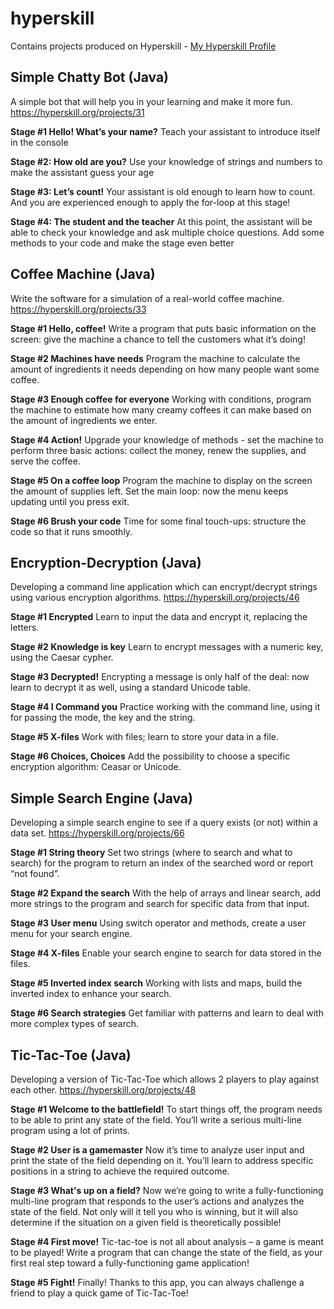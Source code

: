 # hyperskill
Contains projects produced on Hyperskill - [My Hyperskill Profile](https://hyperskill.org/profile/518836)

## Simple Chatty Bot (Java)
A simple bot that will help you in your learning and make it more fun.
https://hyperskill.org/projects/31

**Stage #1 Hello! What’s your name?**
Teach your assistant to introduce itself in the console

**Stage #2: How old are you?**
Use your knowledge of strings and numbers to make the assistant guess your age

**Stage #3: Let’s count!**
Your assistant is old enough to learn how to count. And you are experienced enough to apply the for-loop at this stage!

**Stage #4: The student and the teacher**
At this point, the assistant will be able to check your knowledge and ask multiple choice questions. 
Add some methods to your code and make the stage even better

## Coffee Machine (Java)
Write the software for a simulation of a real-world coffee machine.
https://hyperskill.org/projects/33

**Stage #1 Hello, coffee!**
Write a program that puts basic information on the screen: give the machine a chance to tell the customers what it’s doing!

**Stage #2 Machines have needs**
Program the machine to calculate the amount of ingredients it needs depending on how many people want some coffee.

**Stage #3 Enough coffee for everyone**
Working with conditions, program the machine to estimate how many creamy coffees it can make based on the amount of ingredients we enter.

**Stage #4 Action!**
Upgrade your knowledge of methods - set the machine to perform three basic actions: collect the money, renew the supplies, and serve the coffee.

**Stage #5 On a coffee loop**
Program the machine to display on the screen the amount of supplies left. Set the main loop: now the menu keeps updating until you press exit.

**Stage #6 Brush your code**
Time for some final touch-ups: structure the code so that it runs smoothly.

## Encryption-Decryption (Java)
Developing a command line application which can encrypt/decrypt strings using various encryption algorithms.
https://hyperskill.org/projects/46

**Stage #1 Encrypted**
Learn to input the data and encrypt it, replacing the letters.

**Stage #2 Knowledge is key**
Learn to encrypt messages with a numeric key, using the Caesar cypher. 

**Stage #3 Decrypted!**
Encrypting a message is only half of the deal: now learn to decrypt it as well, using a standard Unicode table.

**Stage #4 I Command you**
Practice working with the command line, using it for passing the mode, the key and the string.

**Stage #5 X-files**
Work with files; learn to store your data in a file.

**Stage #6 Choices, Choices**
Add the possibility to choose a specific encryption algorithm: Ceasar or Unicode.

## Simple Search Engine (Java)
Developing a simple search engine to see if a query exists (or not) within a data set.
https://hyperskill.org/projects/66

**Stage #1 String theory**
Set two strings (where to search and what to search) for the program to return an index of the searched word or report “not found”.

**Stage #2 Expand the search**
With the help of arrays and linear search, add more strings to the program and search for specific data from that input. 

**Stage #3 User menu**
Using switch operator and methods, create a user menu for your search engine.

**Stage #4 X-files**
Enable your search engine to search for data stored in the files.

**Stage #5 Inverted index search**
Working with lists and maps, build the inverted index to enhance your search.

**Stage #6 Search strategies**
Get familiar with patterns and learn to deal with more complex types of search.

## Tic-Tac-Toe (Java)
Developing a version of Tic-Tac-Toe which allows 2 players to play against each other.
https://hyperskill.org/projects/48

**Stage #1 Welcome to the battlefield!**
To start things off, the program needs to be able to print any state of the field. You’ll write a serious multi-line program using a lot of prints. 

**Stage #2 User is a gamemaster**
Now it’s time to analyze user input and print the state of the field depending on it. You’ll learn to address specific positions in a string to achieve the required outcome.

**Stage #3 What's up on a field?**
Now we’re going to write a fully-functioning multi-line program that responds to the user’s actions and analyzes the state of the field. Not only will it tell you who is winning, but it will also determine if the situation on a given field is theoretically possible!

**Stage #4 First move!**
Tic-tac-toe is not all about analysis – a game is meant to be played! Write a program that can change the state of the field, as your first real step toward a fully-functioning game application! 

**Stage #5 Fight!**
Finally! Thanks to this app, you can always challenge a friend to play a quick game of Tic-Tac-Toe! 